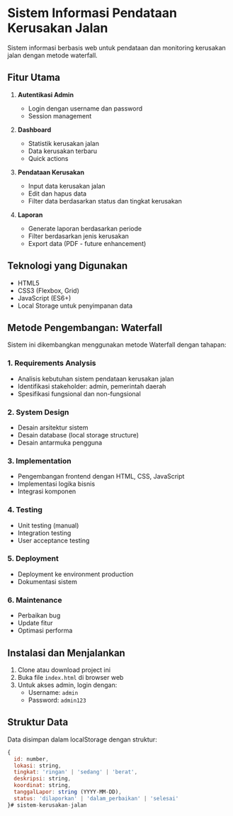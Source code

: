 # Sistem Informasi Pendataan Kerusakan Jalan

Sistem informasi berbasis web untuk pendataan dan monitoring kerusakan jalan dengan metode waterfall.

## Fitur Utama

1. **Autentikasi Admin**
   - Login dengan username dan password
   - Session management

2. **Dashboard**
   - Statistik kerusakan jalan
   - Data kerusakan terbaru
   - Quick actions

3. **Pendataan Kerusakan**
   - Input data kerusakan jalan
   - Edit dan hapus data
   - Filter data berdasarkan status dan tingkat kerusakan

4. **Laporan**
   - Generate laporan berdasarkan periode
   - Filter berdasarkan jenis kerusakan
   - Export data (PDF - future enhancement)

## Teknologi yang Digunakan

- HTML5
- CSS3 (Flexbox, Grid)
- JavaScript (ES6+)
- Local Storage untuk penyimpanan data

## Metode Pengembangan: Waterfall

Sistem ini dikembangkan menggunakan metode Waterfall dengan tahapan:

### 1. Requirements Analysis
- Analisis kebutuhan sistem pendataan kerusakan jalan
- Identifikasi stakeholder: admin, pemerintah daerah
- Spesifikasi fungsional dan non-fungsional

### 2. System Design
- Desain arsitektur sistem
- Desain database (local storage structure)
- Desain antarmuka pengguna

### 3. Implementation
- Pengembangan frontend dengan HTML, CSS, JavaScript
- Implementasi logika bisnis
- Integrasi komponen

### 4. Testing
- Unit testing (manual)
- Integration testing
- User acceptance testing

### 5. Deployment
- Deployment ke environment production
- Dokumentasi sistem

### 6. Maintenance
- Perbaikan bug
- Update fitur
- Optimasi performa

## Instalasi dan Menjalankan

1. Clone atau download project ini
2. Buka file `index.html` di browser web
3. Untuk akses admin, login dengan:
   - Username: `admin`
   - Password: `admin123`

## Struktur Data

Data disimpan dalam localStorage dengan struktur:
```javascript
{
  id: number,
  lokasi: string,
  tingkat: 'ringan' | 'sedang' | 'berat',
  deskripsi: string,
  koordinat: string,
  tanggalLapor: string (YYYY-MM-DD),
  status: 'dilaporkan' | 'dalam_perbaikan' | 'selesai'
}# sistem-kerusakan-jalan

